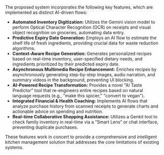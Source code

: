 The proposed system incorporates the following key features, which are implemented as distinct AI-driven flows:

-   **Automated Inventory Digitization:** Utilizes the Gemini vision model to perform Optical Character Recognition (OCR) on receipts and visual object recognition on groceries, automating data entry.
-   **Predictive Expiry Date Generation:** Employs an AI flow to estimate the shelf life of fresh ingredients, providing crucial data for waste reduction algorithms.
-   **Context-Aware Recipe Generation:** Generates personalized recipes based on real-time inventory, user-specified dietary needs, and ingredients prioritized by their predicted expiry date.
-   **Asynchronous Multimedia Recipe Enhancement:** Enriches recipes by asynchronously generating step-by-step images, audio narration, and summary videos in the background, preventing UI blocking.
-   **AI-Powered Recipe Transformation:** Provides a novel "AI Taste Predictor" tool that re-engineers entire recipes based on natural language requests (e.g., "make this spicier," "convert to vegan").
-   **Integrated Financial & Health Coaching:** Implements AI flows that analyze purchase history from scanned receipts to generate charts and actionable advice on spending and nutrition.
-   **Real-time Collaborative Shopping Assistance:** Utilizes a Genkit tool to check family inventory in real-time via a "Smart Lens" or chat interface, preventing duplicate purchases.

These features work in concert to provide a comprehensive and intelligent kitchen management solution that addresses the core limitations of existing systems.